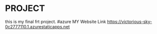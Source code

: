 # PROJECT
this is my final frt project. #azure MY Website Link  https://victorious-sky-0c2777110.1.azurestaticapps.net

